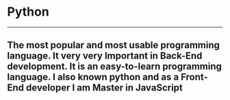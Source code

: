 <h1>Python</h1>
<hr>
<h2>The most popular and most usable programming language. It very very Important in Back-End development. It is an easy-to-learn programming language. I also known python and as a Front-End developer I am Master in JavaScript</h2>
